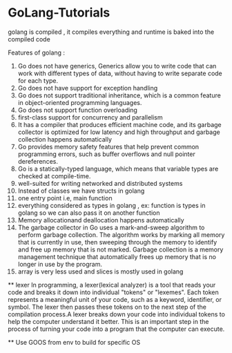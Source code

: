 # GoLang-Tutorials
golang is compiled , it  compiles everything and runtime is baked into the compiled code

Features of golang :
 1) Go does not have generics, Generics allow you to write code that can work with different types of data, without having to write separate code for each type.
 2) Go does not have support for exception handling
 3) Go does not support traditional inheritance, which is a common feature in object-oriented programming languages.
 4) Go does not support function overloading
 5) first-class support for concurrency and parallelism
 6) It has a compiler that produces efficient machine code, and its garbage collector is optimized for low latency and high throughput and garbage collection happens automatically
 7) Go provides memory safety features that help prevent common programming errors, such as buffer overflows and null pointer dereferences.
 8) Go is a statically-typed language, which means that variable types are checked at compile-time.
 9) well-suited for writing networked and distributed systems
 10) Instead of classes we have structs in golang
 11) one entry point i.e, main function 
 12) everything considered as types in golang , ex: function is types in golang so we can also pass it on another function
 13) Memory allocationand deallocation happens automatically
 14) The garbage collector in Go uses a mark-and-sweep algorithm to perform garbage collection. The algorithm works by marking all memory that is currently in use, then sweeping through the memory to identify and free up memory that is not marked. Garbage collection is a memory management technique that automatically frees up memory that is no longer in use by the program. 
 15) array is very less used and slices is mostly used in golang



 ** lexer
 In programming, a lexer(lexical analyzer) is a tool that reads your code and breaks it down into individual "tokens" or "lexemes". Each token represents a meaningful unit of your code, such as a keyword, identifier, or symbol. The lexer then passes these tokens on to the next step of the compilation process.A lexer breaks down your code into individual tokens to help the computer understand it better. This is an important step in the process of turning your code into a program that the computer can execute.

 ** 
  Use GOOS from env to build for specific OS